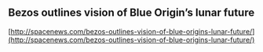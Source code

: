 ## Bezos outlines vision of Blue Origin’s lunar future
  
  [http://spacenews.com/bezos-outlines-vision-of-blue-origins-lunar-future/](http://spacenews.com/bezos-outlines-vision-of-blue-origins-lunar-future/)